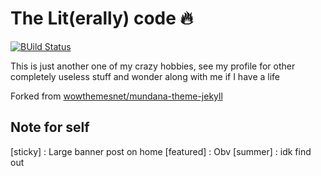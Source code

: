 # The Lit(erally) code 🔥

[![BUild Status](https://api.travis-ci.com/dopewind/dopewind.github.io.svg?branch=master)](https://github.com/dopewind/dopewind.github.io/actions) 



This is just another one of my crazy hobbies, see my profile for other completely useless stuff and wonder along with me if I have a life

Forked from [wowthemesnet/mundana-theme-jekyll](https://github.com/wowthemesnet/mundana-theme-jekyll)





## Note for self

[sticky] : Large banner post on home
[featured] : Obv
[summer] : idk find out
